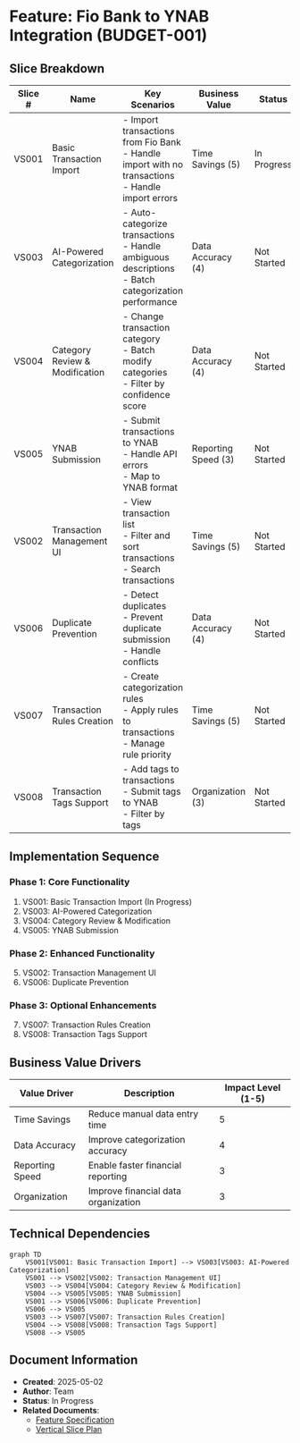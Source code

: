 # Feature: Fio Bank to YNAB Integration (BUDGET-001)

## Slice Breakdown

| Slice # | Name | Key Scenarios | Business Value | Status | Next Step | Owner |
|---------|------|---------------|----------------|--------|-----------|-------|
| VS001 | Basic Transaction Import | - Import transactions from Fio Bank<br>- Handle import with no transactions<br>- Handle import errors | Time Savings (5) | In Progress | Begin UI prototype development for DateRangeSelector component | Team |
| VS003 | AI-Powered Categorization | - Auto-categorize transactions<br>- Handle ambiguous descriptions<br>- Batch categorization performance | Data Accuracy (4) | Not Started | - | - |
| VS004 | Category Review & Modification | - Change transaction category<br>- Batch modify categories<br>- Filter by confidence score | Data Accuracy (4) | Not Started | - | - |
| VS005 | YNAB Submission | - Submit transactions to YNAB<br>- Handle API errors<br>- Map to YNAB format | Reporting Speed (3) | Not Started | - | - |
| VS002 | Transaction Management UI | - View transaction list<br>- Filter and sort transactions<br>- Search transactions | Time Savings (5) | Not Started | - | - |
| VS006 | Duplicate Prevention | - Detect duplicates<br>- Prevent duplicate submission<br>- Handle conflicts | Data Accuracy (4) | Not Started | - | - |
| VS007 | Transaction Rules Creation | - Create categorization rules<br>- Apply rules to transactions<br>- Manage rule priority | Time Savings (5) | Not Started | - | - |
| VS008 | Transaction Tags Support | - Add tags to transactions<br>- Submit tags to YNAB<br>- Filter by tags | Organization (3) | Not Started | - | - |

## Implementation Sequence

### Phase 1: Core Functionality
1. VS001: Basic Transaction Import (In Progress)
2. VS003: AI-Powered Categorization
3. VS004: Category Review & Modification
4. VS005: YNAB Submission

### Phase 2: Enhanced Functionality
5. VS002: Transaction Management UI
6. VS006: Duplicate Prevention

### Phase 3: Optional Enhancements
7. VS007: Transaction Rules Creation
8. VS008: Transaction Tags Support

## Business Value Drivers

| Value Driver | Description | Impact Level (1-5) |
|--------------|-------------|-------------------|
| Time Savings | Reduce manual data entry time | 5 |
| Data Accuracy | Improve categorization accuracy | 4 |
| Reporting Speed | Enable faster financial reporting | 3 |
| Organization | Improve financial data organization | 3 |

## Technical Dependencies

```mermaid
graph TD
    VS001[VS001: Basic Transaction Import] --> VS003[VS003: AI-Powered Categorization]
    VS001 --> VS002[VS002: Transaction Management UI]
    VS003 --> VS004[VS004: Category Review & Modification]
    VS004 --> VS005[VS005: YNAB Submission]
    VS001 --> VS006[VS006: Duplicate Prevention]
    VS006 --> VS005
    VS003 --> VS007[VS007: Transaction Rules Creation]
    VS004 --> VS008[VS008: Transaction Tags Support]
    VS008 --> VS005
```

## Document Information
- **Created**: 2025-05-02
- **Author**: Team
- **Status**: In Progress
- **Related Documents**:
  - [Feature Specification](feature.md)
  - [Vertical Slice Plan](vertical_slice_plan.md)
